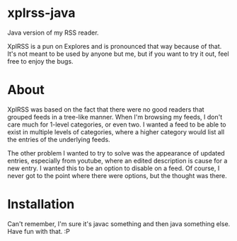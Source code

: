 xplrss-java
===========

Java version of my RSS reader.

XplRSS is a pun on Explores and is pronounced that way because of that.
It's not meant to be used by anyone but me, but if you want to try it out, feel free to enjoy the bugs.

About
=====
XplRSS was based on the fact that there were no good readers that grouped feeds in a tree-like manner.
When I'm browsing my feeds, I don't care much for 1-level categories, or even two. 
I wanted a feed to be able to exist in multiple levels of categories, where a higher category would 
list all the entries of the underlying feeds. 

The other problem I wanted to try to solve was the appearance of updated entries, especially from youtube,
where an edited description is cause for a new entry. I wanted this to be an option to disable on a feed.
Of course, I never got to the point where there were options, but the thought was there.

Installation
============
Can't remember, I'm sure it's javac something and then java something else. Have fun with that. :P

